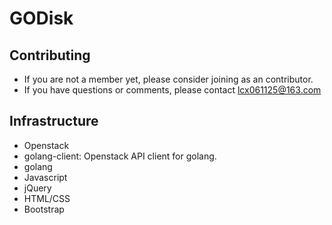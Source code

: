 # GODisk

## Contributing

* If you are not a member yet, please consider joining as an contributor.
* If you have questions or comments, please contact lcx061125@163.com 

## Infrastructure

* Openstack
* golang-client: Openstack API client for golang.
* golang
* Javascript
* jQuery
* HTML/CSS
* Bootstrap
